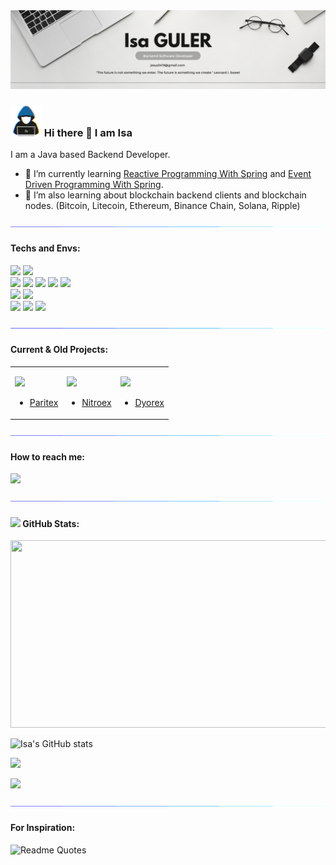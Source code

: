 <img src="https://github.com/IsaGULER/IsaGULER/blob/main/Web%20Developer%20Banner.png" alt="">

### <img src = "https://github.com/IsaGULER/IsaGULER/raw/main/assets/about-me.gif" width = 50px> Hi there 👋 I am Isa 

I am a Java based Backend Developer.

- 🌱 I’m currently learning [Reactive Programming With Spring](https://spring.io/reactive) and [Event Driven Programming With Spring](https://spring.io/event-driven).
- 🌱 I’m also learning about blockchain backend clients and blockchain nodes. (Bitcoin, Litecoin, Ethereum, Binance Chain, Solana, Ripple)

<img src="https://github.com/IsaGULER/IsaGULER/raw/main/assets/neon-line-seperator.gif"><br>

#### Techs and Envs:
![](https://img.shields.io/badge/Spring-informational?style=for-the-badge&logo=Spring&logoColor=greeen&color=white)
![](https://img.shields.io/badge/SpringBoot-informational?style=for-the-badge&logo=SpringBoot&logoColor=green&color=white) <br>
![](https://img.shields.io/badge/MySQL-informational?style=for-the-badge&logo=MySQL&logoColor=black&color=4479A1)
![](https://img.shields.io/badge/Redis-informational?style=for-the-badge&logo=Redis&logoColor=black&color=DC382D)
![](https://img.shields.io/badge/MongoDb-informational?style=for-the-badge&logo=MongoDB&logoColor=white&color=47A248)
![](https://img.shields.io/badge/Elasticsearch-informational?style=for-the-badge&logo=Elasticsearch&logoColor=white&color=005571)
![](https://img.shields.io/badge/Docker-informational?style=for-the-badge&logo=docker&logoColor=white&color=2496ED) <br>
![](https://img.shields.io/badge/IntellijIDEA-informational?style=for-the-badge&logo=IntellijIDEA&logoColor=white&color=black)
![](https://img.shields.io/badge/VSCode-informational?style=for-the-badge&logo=VisualStudioCode&logoColor=007ACC&color=black) <br>
![](https://img.shields.io/badge/Windows-informational?style=for-the-badge&logo=Windows&logoColor=0078D6&color=white)
![](https://img.shields.io/badge/Linux-informational?style=for-the-badge&logo=Linux&logoColor=grey&color=FCC624)
![](https://img.shields.io/badge/Ubuntu-informational?style=for-the-badge&logo=Ubuntu&logoColor=FCC624&color=E95420)

<img src="https://github.com/IsaGULER/IsaGULER/raw/main/assets/neon-line-seperator.gif"><br>

#### Current & Old Projects:
<table>
    <td>

![](https://avatars.githubusercontent.com/u/48284751?s=200&v=4)
- [Paritex](https://www.paritex.com/)

    </td>
    <td>

![](https://avatars.githubusercontent.com/u/83714978?s=200&v=4)
- [Nitroex](https://www.nitroex.io/)

    </td>
    <td>

![](https://avatars.githubusercontent.com/u/90764189?s=200&v=4)
- [Dyorex](https://dyorex.com/)

    </td>
</table>

<img src="https://github.com/IsaGULER/IsaGULER/raw/main/assets/neon-line-seperator.gif"><br>

#### How to reach me:
![](https://img.shields.io/badge/Mail-informational?style=for-the-badge&logo=gmail&logoColor=white&color=EA4335)

<img src="https://github.com/IsaGULER/IsaGULER/raw/main/assets/neon-line-seperator.gif"><br>

#### <img src="https://media.giphy.com/media/iY8CRBdQXODJSCERIr/giphy.gif" width="35"> GitHub Stats:
<img src="https://media.giphy.com/media/dWesBcTLavkZuG35MI/giphy.gif" width="600" height="300" alt=""/>

![Isa's GitHub stats](https://github-readme-stats.vercel.app/api?username=IsaGULER&count_private=true&show_icons=true&theme=tokyonight)

![](https://github-readme-stats.vercel.app/api/top-langs/?username=IsaGULER&amp;layout=compact&amp;theme=dark)

![](https://komarev.com/ghpvc/?username=IsaGULER&style=for-the-badge)

<img src="https://github.com/IsaGULER/IsaGULER/raw/main/assets/neon-line-seperator.gif"><br>

#### For Inspiration:
![Readme Quotes](https://quotes-github-readme.vercel.app/api?type=horizontal&theme=dark)

<!-- Markdown -->

<!--
**IsaGULER/IsaGULER** is a ✨ _special_ ✨ repository because its `README.md` (this file) appears on your GitHub profile.

Here are some ideas to get you started:

- 🔭 I’m currently working on ...
- 🌱 I’m currently learning ...
- 👯 I’m looking to collaborate on ...
- 🤔 I’m looking for help with ...
- 💬 Ask me about ...
- 📫 How to reach me: ...
- 😄 Pronouns: ...
- ⚡ Fun fact: ...
-->
